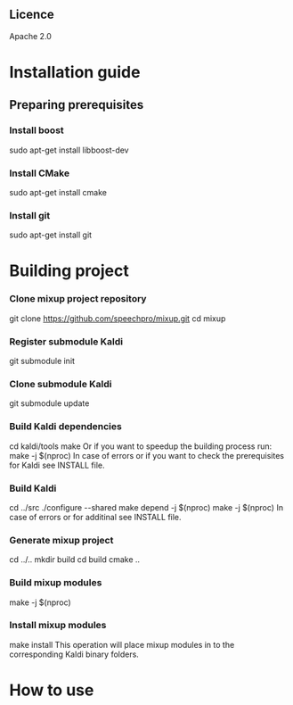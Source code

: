 Licence
-------
Apache 2.0

Installation guide
==================

Preparing prerequisites
-----------------------

### Install boost
sudo apt-get install libboost-dev

### Install CMake
sudo apt-get install cmake

### Install git
sudo apt-get install git

Building project
================

### Clone mixup project repository
git clone https://github.com/speechpro/mixup.git
cd mixup

### Register submodule Kaldi
git submodule init

### Clone submodule Kaldi
git submodule update

### Build Kaldi dependencies
cd kaldi/tools
make
Or if you want to speedup the building process run: make -j $(nproc)
In case of errors or if you want to check the prerequisites for Kaldi see INSTALL file.

### Build Kaldi
cd ../src
./configure --shared
make depend -j $(nproc)
make -j $(nproc)
In case of errors or for additinal  see INSTALL file.

### Generate mixup project
cd ../..
mkdir build
cd build
cmake ..

### Build mixup modules
make -j $(nproc)

### Install mixup modules
make install
This operation will place mixup modules in to the corresponding Kaldi binary folders.

How to use
==========


